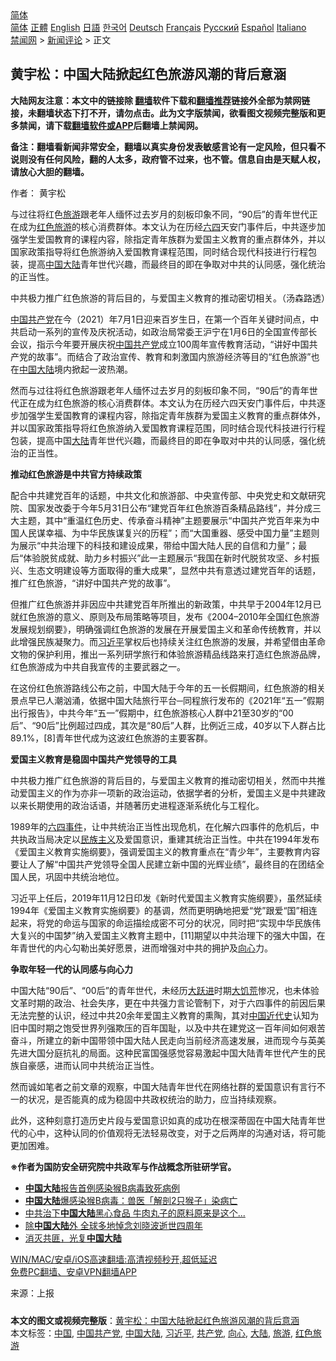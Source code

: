  <!-- 面包屑导航 --> <div class="breadcrumb"><!-- GTranslate: https://gtranslate.io/ -->  <div class="switcher notranslate">  <div class="selected">  <a href="#" onclick="return false;"> 简体</a>  </div>  <div class="option">  <a href="https://www.bannedbook.org" onclick="doGTranslate('zh-CN|zh-CN');jQuery('div.switcher div.selected a').html(jQuery(this).html());return false;" title="简体中文" class="nturl selected"> 简体</a>  <a href="https://www.bannedbook.org/zh-tw/" onclick="doGTranslate('zh-CN|zh-TW');jQuery('div.switcher div.selected a').html(jQuery(this).html());return false;" title="繁體中文" class="nturl"> 正體</a>  <a href="https://www.bannedbook.org/en/" onclick="doGTranslate('zh-CN|en');jQuery('div.switcher div.selected a').html(jQuery(this).html());return false;" title="English" class="nturl"> English</a>  <a href="https://www.bannedbook.org/ja/" onclick="doGTranslate('zh-CN|ja');jQuery('div.switcher div.selected a').html(jQuery(this).html());return false;" title="日本語" class="nturl"> 日語</a>  <a href="https://www.bannedbook.org/ko/" onclick="doGTranslate('zh-CN|ko');jQuery('div.switcher div.selected a').html(jQuery(this).html());return false;" title="한국어" class="nturl"> 한국어</a>  <a href="https://www.bannedbook.org/de/" onclick="doGTranslate('zh-CN|de');jQuery('div.switcher div.selected a').html(jQuery(this).html());return false;" title="Deutsch" class="nturl"> Deutsch</a>  <a href="https://www.bannedbook.org/fr/" onclick="doGTranslate('zh-CN|fr');jQuery('div.switcher div.selected a').html(jQuery(this).html());return false;" title="Français" class="nturl"> Français</a>  <a href="https://www.bannedbook.org/ru/" onclick="doGTranslate('zh-CN|ru');jQuery('div.switcher div.selected a').html(jQuery(this).html());return false;" title="Русский" class="nturl"> Русский</a>  <a href="https://www.bannedbook.org/es/" onclick="doGTranslate('zh-CN|es');jQuery('div.switcher div.selected a').html(jQuery(this).html());return false;" title="Español" class="nturl"> Español</a>  <a href="https://www.bannedbook.org/it/" onclick="doGTranslate('zh-CN|it');jQuery('div.switcher div.selected a').html(jQuery(this).html());return false;" title="Italiano" class="nturl"> Italiano</a>  </div>  </div>      <div class='breadcrumb-sub'><!-- Breadcrumb NavXT 6.3.0 --> <a href="https://www.bannedbook.org/" class="home">禁闻网</a> &gt; <a href="https://www.bannedbook.org/bnews/comments/" class="category">新闻评论</a> &gt; 正文</div></div><h2>黄宇松：中国大陆掀起红色旅游风潮的背后意涵</h2> <p class="notice"><b>大陆网友注意：本文中的链接除 <a href="https://github.com/bannedbook/fanqiang" >翻墙</a>软件下载和<a href="https://github.com/killgcd/justmysocks/blob/master/README.md">翻墙推荐</a>链接外全部为禁网链接，未翻墙状态下打不开，请勿点击。此为文字版禁闻，欲看图文视频完整版和更多禁闻，请下载<a href="https://github.com/bannedbook/fanqiang">翻墙软件或APP</a>后翻墙上禁闻网。</p><p>备注：翻墙看新闻非常安全，翻墙以真实身份发表敏感言论有一定风险，但只看不说则没有任何风险，翻的人太多，政府管不过来，也不管。信息自由是天赋人权，请放心大胆的翻墙。</b></p>  <div class="entry"> <p>作者： 黄宇松</p> <p id="summary">与过往将红色<a href="https://www.bannedbook.org/bnews/tag/%e6%97%85%e6%b8%b8/" class="st_tag internal_tag" rel="tag" title="标签 旅游 下的日志">旅游</a>跟老年人缅怀过去岁月的刻板印象不同，“90后”的青年世代正在成为<a href="https://www.bannedbook.org/bnews/tag/%E7%BA%A2%E8%89%B2%E6%97%85%E6%B8%B8/" class="st_tag internal_tag" rel="tag" title="标签 红色旅游 下的日志">红色旅游</a>的核心消费群体。本文认为在历经<span class='wp_keywordlink'><a href="https://www.bannedbook.org/forum2/topic2509.html" title="《中国六四真相》" target="_blank">六四</a></span>天安门事件后，中共逐步加强学生爱国教育的课程内容，除指定青年族群为爱国主义教育的重点群体外，并以国家政策指导将红色旅游纳入爱国教育课程范围，同时结合现代科技进行行程包装，提高<span class='wp_keywordlink_affiliate'><a href="https://www.bannedbook.org/" title="中国" target="_blank">中国</a></span><span class='wp_keywordlink_affiliate'><a href="https://www.bannedbook.org/" title="大陆" target="_blank">大陆</a></span>青年世代兴趣，而最终目的即在争取对中共的认同感，强化统治的正当性。</p> <p id="conimg">中共极力推广红色旅游的背后目的，与爱国主义教育的推动密切相关。（汤森路透）</p> <p><a href="https://www.bannedbook.org/bnews/tag/%E4%B8%AD%E5%9B%BD/" class="st_tag internal_tag" rel="tag" title="标签 中国 下的日志">中国</a><a href="https://www.bannedbook.org/bnews/tag/%e5%85%b1%e4%ba%a7%e5%85%9a/" class="st_tag internal_tag" rel="tag" title="标签 共产党 下的日志">共产党</a>在今（2021）年7月1日迎来百岁生日，在第一个百年关键时间点，中共启动一系列的宣传及庆祝活动，如政治局常委王沪宁在1月6日的全国宣传部长会议，指示今年要开展庆祝<a href="https://www.bannedbook.org/bnews/tag/%e4%b8%ad%e5%9b%bd%e5%85%b1%e4%ba%a7%e5%85%9a/" class="st_tag internal_tag" rel="tag" title="标签 中国共产党 下的日志">中国共产党</a>成立100周年宣传教育活动，“讲好中国共产党的故事”。而结合了政治宣传、教育和刺激国内旅游经济等目的“红色旅游”也在<a href="https://www.bannedbook.org/bnews/tag/%e4%b8%ad%e5%9b%bd%e5%a4%a7%e9%99%86/" class="st_tag internal_tag" rel="tag" title="标签 中国大陆 下的日志">中国大陆</a>境内掀起一波热潮。</p> <p>然而与过往将红色旅游跟老年人缅怀过去岁月的刻板印象不同，“90后”的青年世代正在成为红色旅游的核心消费群体。本文认为在历经六四天安门事件后，中共逐步加强学生爱国教育的课程内容，除指定青年族群为爱国主义教育的重点群体外，并以国家政策指导将红色旅游纳入爱国教育课程范围，同时结合现代科技进行行程包装，提高中国<a href="https://www.bannedbook.org/bnews/tag/%e5%a4%a7%e9%99%86/" class="st_tag internal_tag" rel="tag" title="标签 大陆 下的日志">大陆</a>青年世代兴趣，而最终目的即在争取对中共的认同感，强化统治的正当性。</p>  <p><strong>推动红色旅游是中共官方持续政策</strong></p> <p>配合中共建党百年的话题，中共文化和旅游部、中央宣传部、中央党史和文献研究院、国家发改委于今年5月31日公布“建党百年红色旅游百条精品路线”，并分成三大主题，其中“重温红色历史、传承奋斗精神”主题要展示“中国共产党百年来为中国人民谋幸福、为中华民族谋复兴的历程”；而“大国重器、感受中国力量”主题则为展示“中共治理下的科技和建设成果，带给中国大陆人民的自信和力量”；最后“体验脱贫成就、助力乡村振兴”此一主题展示“我国在新时代脱贫攻坚、乡村振兴、生态文明建设等方面取得的重大成果”，显然中共有意透过建党百年的话题，推广红色旅游，“讲好中国共产党的故事”。</p> <p>但推广红色旅游并非因应中共建党百年所推出的新政策，中共早于2004年12月已就红色旅游的意义、原则及布局策略等项目，发布《2004–2010年全国红色旅游发展规划纲要》，明确强调红色旅游的发展在开展爱国主义和革命传统教育，并以此增强民族凝聚力。而<a href="https://www.bannedbook.org/bnews/tag/%e4%b9%a0%e8%bf%91%e5%b9%b3/" class="st_tag internal_tag" rel="tag" title="标签 习近平 下的日志">习近平</a>掌权后也持续关注红色旅游的发展，并希望借由革命文物的保护利用，推出一系列研学旅行和体验旅游精品线路来打造红色旅游品牌，红色旅游成为中共自我宣传的主要武器之一。</p> <p>在这份红色旅游路线公布之前，中国大陆于今年的五一长假期间，红色旅游的相关景点早已人潮汹涌，依据中国大陆旅行平台─同程旅行发布的《2021年“五一”假期出行报告》，中共今年“五一”假期中，红色旅游核心人群中21至30岁的“00后”、“90后”比例超过四成，其次是“80后”人群，比例近三成，40岁以下人群占比89.1%，[8]青年世代成为这波红色旅游的主要客群。</p> <p><strong>爱国主义教育是稳固中国共产党领导的工具</strong></p>  <p>中共极力推广红色旅游的背后目的，与爱国主义教育的推动密切相关，然而中共推动爱国主义的作为亦非一项新的政治运动，依据学者的分析，爱国主义是中共建政以来长期使用的政治话语，并随著历史进程逐渐系统化与工程化。</p> <p>1989年的<span class='wp_keywordlink'><a href="https://www.bannedbook.org/forum2/topic1310.html" title="tiananmen六四事件" target="_blank">六四事件</a></span>，让中共统治正当性出现危机，在化解六四事件的危机后，中共执政当局决定以<span class='wp_keywordlink'><a href="https://www.bannedbook.org/forum11/topic333.html" title="禁片：民族主义和三座大山" target="_blank">民族主义</a></span>及爱国意识，重建其统治正当性。中共在1994年发布《爱国主义教育实施纲要》，强调爱国主义的教育重点在“青少年”，主要教育内容要让人了解“中国共产党领导全国人民建立新中国的光辉业绩”，最终目的在团结全国人民，巩固中共统治地位。</p> <p>习近平上任后，2019年11月12日印发《新时代爱国主义教育实施纲要》，虽然延续1994年《爱国主义教育实施纲要》的基调，然而更明确地把爱“党”跟爱“国”相连起来，将党的命运与国家的命运描绘成密不可分的状况，同时把“实现中华民族伟大复兴的中国梦”纳入爱国主义教育主题中，[11]期望以中共治理下的强大中国，在年青世代的内心勾勒出美好愿景，进而增强对中共的拥护及<a href="https://www.bannedbook.org/bnews/tag/%e5%90%91%e5%bf%83/" class="st_tag internal_tag" rel="tag" title="标签 向心 下的日志">向心</a>力。</p> <p><strong>争取年轻一代的认同感与向心力</strong></p> <p>中国大陆“90后”、“00后”的青年世代，未经历<span class='wp_keywordlink'><a href="https://www.bannedbook.org/forum2/topic242.html" title="大跃进亲历记" target="_blank">大跃进</a></span>时期<span class='wp_keywordlink'><a href="https://www.bannedbook.org/forum2/topic255.html" title="https://www.bannedbook.org/forum2/topic255.html" target="_blank">大饥荒</a></span>惨况，也未体验文革时期的政治、社会失序，更在中共强力言论管制下，对于六四事件的前因后果无法完整的认识，经过中共20余年爱国主义教育的熏陶，其对<span class='wp_keywordlink'><a href="https://www.bannedbook.org/forum2/topic987.html" title="中国近代史" target="_blank">中国近代史</a></span>认知为旧中国时期之饱受世界列强欺压的百年国耻，以及中共在建党这一百年间如何艰苦奋斗，所建立的新中国带领中国大陆人民走向当前经济高速发展，进而现今与英美先进大国分庭抗礼的局面。这种民富国强感觉容易激起中国大陆青年世代产生的民族自豪感，进而认同中共统治正当性。</p>  <p>然而诚如笔者之前文章的观察，中国大陆青年世代在网络社群的爱国意识有言行不一的状况，是否能真的成为稳固中共政权统治的助力，应当持续观察。</p> <p>此外，这种刻意打造历史片段与爱国意识如真的成功在根深蒂固在中国大陆青年世代的心中，这种认同的价值观将无法轻易改变，对于之后两岸的沟通对话，将可能更加困难。</p> <p><strong>※作者为国防安全研究院中共政军与作战概念所驻研学官。</strong></p> <ul class='op-related-articles' title='相关阅读'> <li><a href='https://www.bannedbook.org/bnews/worldnews/20210719/1589804.html' target='_blank'><b>中国大陆</b>报告首例感染猴B病毒致死病例</a></li> <li><a href='https://www.bannedbook.org/bnews/comments/20210718/1589636.html' target='_blank'><b>中国大陆</b>爆感染猴B病毒：兽医「解剖2只猴子」染病亡</a></li> <li><a href='https://www.bannedbook.org/bnews/cbnews/20210715/1587547.html' target='_blank'>中共治下<b>中国大陆</b>黑心食品 牛肉丸子的原料原来是这个...</a></li> <li><a href='https://www.bannedbook.org/bnews/baitai/20210714/1586883.html' target='_blank'>除<b>中国大陆</b>外 全球多地悼念刘晓波逝世四周年</a></li> <li><a href='https://www.bannedbook.org/bnews/baitai/20210714/1586763.html' target='_blank'>消灭共匪，光复<b>中国大陆</b></a></li> </ul> <p class="texttj"> <a href="https://github.com/bannedbook/fanqiang/wiki/V2ray%E6%9C%BA%E5%9C%BA" target="_blank">WIN/MAC/安卓/iOS高速翻墙:高清视频秒开,超低延迟</a><br/> <a href="https://github.com/bannedbook/fanqiang/wiki/%E7%A6%81%E9%97%BB%E7%BD%91%E5%AE%89%E5%8D%93%E7%BF%BB%E5%A2%99%E6%96%B0%E9%97%BBAPP" target="_blank">免费PC翻墙、安卓VPN翻墙APP</a></p><p> 来源：上报 </p> <a name='sharetosocial'></a>  <div style="margin-bottom:5px;padding-bottom:5px;clear:both"> <div id="archive-pix-1" class="banner-ads"> <!-- AuctionX Display platform tag START --> <div id="26318x728x90x621x_ADSLOT2" clicktrack="%%CLICK_URL_ESC%%"></div> <!-- AuctionX Display platform tag END --> </div> <div id="archive-pix-2" class="banner-ads"> <!-- AuctionX Display platform tag START --> <div id="26315x300x250x621x_ADSLOT2" clicktrack="%%CLICK_URL_ESC%%"></div> <!-- AuctionX Display platform tag END --> </div> </div>    <div id="archive-pix-1" class="banner-ads"> <!-- AuctionX Display platform tag START --> <div id="26318x728x90x621x_ADSLOT3" clicktrack="%%CLICK_URL_ESC%%"></div> <!-- AuctionX Display platform tag END --> </div> <div><b>本文的图文或视频完整版</b>：<a href='https://www.bannedbook.org/bnews/comments/20210719/1589885.html'>黄宇松：中国大陆掀起红色旅游风潮的背后意涵</a></div>  </div><!--END ENTRY--> <div class="postfooter"> <div>本文标签：<a href="https://www.bannedbook.org/bnews/tag/%E4%B8%AD%E5%9B%BD/" rel="tag">中国</a>, <a href="https://www.bannedbook.org/bnews/tag/%e4%b8%ad%e5%9b%bd%e5%85%b1%e4%ba%a7%e5%85%9a/" rel="tag">中国共产党</a>, <a href="https://www.bannedbook.org/bnews/tag/%e4%b8%ad%e5%9b%bd%e5%a4%a7%e9%99%86/" rel="tag">中国大陆</a>, <a href="https://www.bannedbook.org/bnews/tag/%e4%b9%a0%e8%bf%91%e5%b9%b3/" rel="tag">习近平</a>, <a href="https://www.bannedbook.org/bnews/tag/%e5%85%b1%e4%ba%a7%e5%85%9a/" rel="tag">共产党</a>, <a href="https://www.bannedbook.org/bnews/tag/%e5%90%91%e5%bf%83/" rel="tag">向心</a>, <a href="https://www.bannedbook.org/bnews/tag/%e5%a4%a7%e9%99%86/" rel="tag">大陆</a>, <a href="https://www.bannedbook.org/bnews/tag/%e6%97%85%e6%b8%b8/" rel="tag">旅游</a>, <a href="https://www.bannedbook.org/bnews/tag/%E7%BA%A2%E8%89%B2%E6%97%85%E6%B8%B8/" rel="tag">红色旅游</a></div>  </div><!--END POSTFOOTER--> 